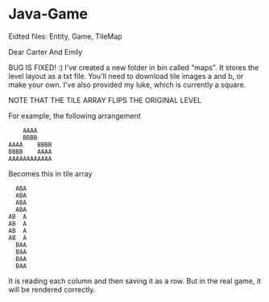 # Java-Game
Eidted files: Entity, Game, TileMap

Dear Carter And Emily

BUG IS FIXED! :)
I've created a new folder in bin called "maps".
It stores the level layout as a txt file.
You'll need to download tile images a and b, or make your own.
I've also provided my luke, which is currently a square.

NOTE THAT THE TILE ARRAY FLIPS THE ORIGINAL LEVEL

For example, the following arrangement

        AAAA    
        BBBB    
    AAAA    BBBB
    BBBB    AAAA
    AAAAAAAAAAAA

Becomes this in tile array

      ABA
      ABA
      ABA
      ABA
    AB  A
    AB  A
    AB  A
    AB  A
      BAA
      BAA
      BAA
      BAA
  
It is reading each column and then saving it as a row.
But in the real game, it will be rendered correctly.

